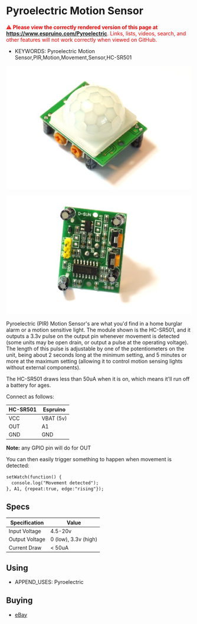 <!--- Copyright (c) 2013 Gordon Williams, Pur3 Ltd. See the file LICENSE for copying permission. -->
Pyroelectric Motion Sensor
=======================

<span style="color:red">:warning: **Please view the correctly rendered version of this page at https://www.espruino.com/Pyroelectric**. Links, lists, videos, search, and other features will not work correctly when viewed on GitHub.</span>

* KEYWORDS: Pyroelectric Motion Sensor,PIR,Motion,Movement,Sensor,HC-SR501

![Pyroelectric Motion Sensor Front](Pyroelectric/front.jpg)

![Pyroelectric Motion Sensor Back](Pyroelectric/back.jpg)

Pyroelectric (PIR) Motion Sensor's are what you'd find in a home burglar alarm or a motion sensitive light. The module shown is the HC-SR501, and it outputs a 3.3v pulse on the output pin whenever movement is detected (some units may be open drain, or output a pulse at the operating voltage). The length of this pulse is adjustable by one of the potentiometers on the unit, being about 2 seconds long at the minimum setting, and 5 minutes or more at the maximum setting (allowing it to control motion sensing lights without external components). 

The HC-SR501 draws less than 50uA when it is on, which means it'll run off a battery for ages.

Connect as follows:

| HC-SR501 | Espruino   |
| ------- | ------- |
| VCC | VBAT (5v) |
| OUT | A1      |
| GND | GND     |

**Note:** any GPIO pin will do for OUT

You can then easily trigger something to happen when movement is detected:

```
setWatch(function() {
  console.log("Movement detected");
}, A1, {repeat:true, edge:"rising"});
```

Specs
----

| Specification | Value |
| ------- | ------- |
| Input Voltage | 4.5-20v |
| Output Voltage | 0 (low), 3.3v (high) |
| Current Draw | &lt; 50uA |


Using 
-----

* APPEND_USES: Pyroelectric

Buying
-----

* [eBay](http://www.ebay.com/sch/i.html?_nkw=HC-SR501)
